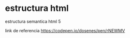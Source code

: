 # estructura html
estructura semantica html 5

link de referencia
https://codepen.io/dosenes/pen/rNEWMV
